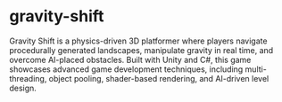 # gravity-shift
Gravity Shift is a physics-driven 3D platformer where players navigate procedurally generated landscapes, manipulate gravity in real time, and overcome AI-placed obstacles. Built with Unity and C#, this game showcases advanced game development techniques, including multi-threading, object pooling, shader-based rendering, and AI-driven level design.
